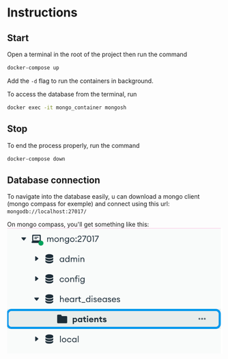 # Instructions

## Start

Open a terminal in the root of the project then run the command 
```bash
docker-compose up 
```
Add the `-d` flag to run the containers in background.

To access the database from the terminal, run 
```bash
docker exec -it mongo_container mongosh
``` 

## Stop

To end the process properly, run the command 
```bash
docker-compose down
```

## Database connection 

To navigate into the database easily, u can download a mongo client (mongo compass for exemple) and connect using this url: `mongodb://localhost:27017/`

On mongo compass, you'll get something like this: ![compass](./assets/image.png)

